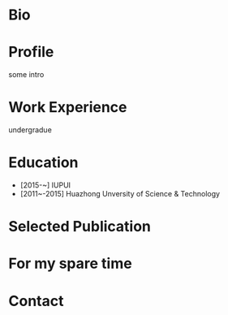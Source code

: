 # Bio 

# Profile
some intro

# Work Experience
undergradue

# Education
* [2015-~] IUPUI
* [2011~-2015] Huazhong Unversity of Science & Technology

# Selected Publication

# For my spare time

# Contact


